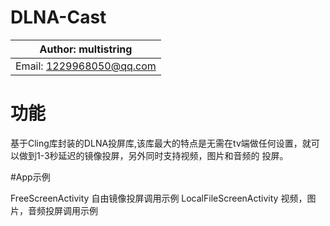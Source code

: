 # DLNA-Cast

| Author:  multistring      |
|---------------------------|
| Email:  1229968050@qq.com |


# 功能

基于Cling库封装的DLNA投屏库,该库最大的特点是无需在tv端做任何设置，就可以做到1-3秒延迟的镜像投屏，另外同时支持视频，图片和音频的
投屏。

#App示例

FreeScreenActivity  自由镜像投屏调用示例
LocalFileScreenActivity  视频，图片，音频投屏调用示例